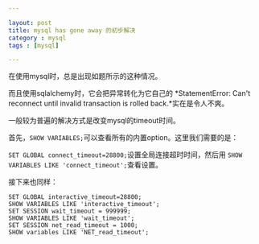 ```yaml
---

layout: post
title: mysql has gone away 的初步解决
category : mysql
tags : [mysql]

---
```


在使用mysql时，总是出现如题所示的这种情况。

而且使用sqlalchemy时，它会把异常转化为它自己的
*StatementError: Can't reconnect until invalid transaction is rolled back.*实在是令人不爽。

一般较为普遍的解决方式是改变mysql的timeout时间。

首先，`SHOW VARIABLES;`可以查看所有的内置option。这里我们需要的是：

`SET GLOBAL connect_timeout=28800;`设置全局连接超时时间，然后用 `SHOW VARIABLES LIKE 'connect_timeout';`查看设置。

接下来也同样：

    SET GLOBAL interactive_timeout=28800;
    SHOW VARIABLES LIKE 'interactive_timeout';
    SET SESSION wait_timeout = 999999;
    SHOW VARIABLES LIKE 'wait_timeout';
    SET SESSION net_read_timeout = 1000;
    SHOW variables LIKE 'NET_read_timeout';

